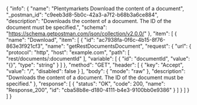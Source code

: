 {
  "info": {
    "name": "Plentymarkets Download the content of a document",
    "_postman_id": "c9eeb3d8-5b0c-42a3-a7f2-b68b3a6ce884",
    "description": "Downloads the content of a document. The ID of the document must be specified.",
    "schema": "https://schema.getpostman.com/json/collection/v2.0.0/"
  },
  "item": [
    {
      "name": "Download",
      "item": [
        {
          "id": "ac7938fa-0f6c-4b15-8f76-863e3f921cf3",
          "name": "getRestDocumentsDocument",
          "request": {
            "url": {
              "protocol": "http",
              "host": "example.com",
              "path": [
                "rest/documents/:documentId"
              ],
              "variable": [
                {
                  "id": "documentId",
                  "value": "{}",
                  "type": "string"
                }
              ]
            },
            "method": "GET",
            "header": [
              {
                "key": "Accept",
                "value": "*/*",
                "disabled": false
              }
            ],
            "body": {
              "mode": "raw"
            },
            "description": "Downloads the content of a document. The ID of the document must be specified."
          },
          "response": [
            {
              "status": "OK",
              "code": 200,
              "name": "Response_200",
              "id": "cba58b8e-d180-4111-b4e3-9100bb0e9386"
            }
          ]
        }
      ]
    }
  ]
}